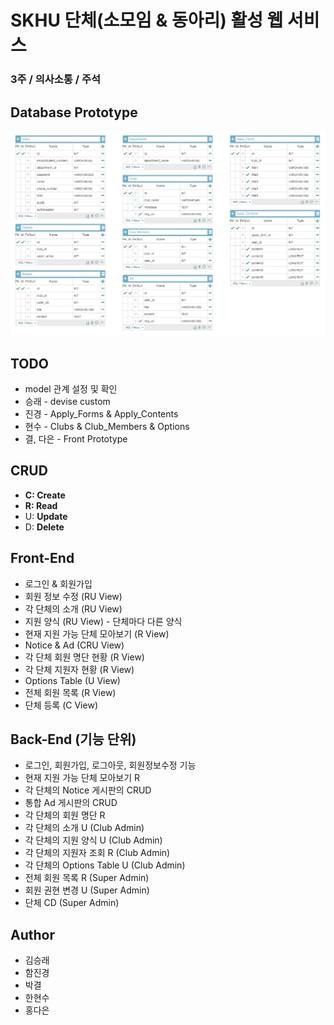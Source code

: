 # SKHU 단체(소모임 & 동아리) 활성 웹 서비스
### 3주 / 의사소통 / 주석

## Database Prototype
![DB](./img/skhu_club_db.png)

## TODO
* model 관계 설정 및 확인
* 승래 - devise custom
* 진경 - Apply_Forms & Apply_Contents
* 현수 - Clubs & Club_Members & Options
* 결, 다은 - Front Prototype

## CRUD
* **C: Create**
* **R: Read**
* U: **Update**
* D: **Delete**

## Front-End
* 로그인 & 회원가입
* 회원 정보 수정 (RU View)
* 각 단체의 소개 (RU View)
* 지원 양식 (RU View) - 단체마다 다른 양식
* 현재 지원 가능 단체 모아보기 (R View)
* Notice & Ad (CRU View)
* 각 단체 회원 명단 현황 (R View)
* 각 단체 지원자 현황 (R View)
* Options Table (U View)
* 전체 회원 목록 (R View)
* 단체 등록 (C View)

## Back-End (기능 단위)
* 로그인, 회원가입, 로그아웃, 회원정보수정 기능
* 현재 지원 가능 단체 모아보기 R
* 각 단체의 Notice 게시판의 CRUD
* 통합 Ad 게시판의 CRUD
* 각 단체의 회원 명단 R
* 각 단체의 소개 U (Club Admin)
* 각 단체의 지원 양식 U (Club Admin)
* 각 단체의 지원자 조회 R (Club Admin)
* 각 단체의 Options Table U (Club Admin)
* 전체 회원 목록 R (Super Admin)
* 회원 권현 변경 U (Super Admin)
* 단체 CD (Super Admin)

## Author
* 김승래
* 함진경
* 박결
* 한현수
* 홍다은
